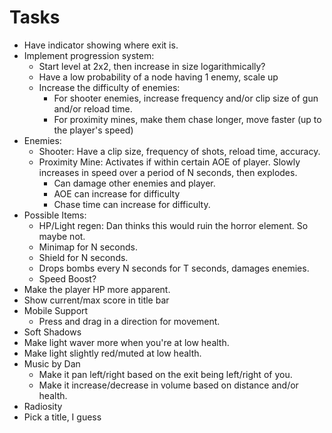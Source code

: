 Tasks
=====

 * Have indicator showing where exit is.
 * Implement progression system:
    * Start level at 2x2, then increase in size logarithmically?
    * Have a low probability of a node having 1 enemy, scale up
    * Increase the difficulty of enemies:
        * For shooter enemies, increase frequency and/or clip size of gun and/or reload time.
        * For proximity mines, make them chase longer, move faster (up to the player's speed)
 * Enemies:
    * Shooter: Have a clip size, frequency of shots, reload time, accuracy.
    * Proximity Mine: Activates if within certain AOE of player.  Slowly increases in speed over a period of N seconds, then explodes.  
        * Can damage other enemies and player.
        * AOE can increase for difficulty
        * Chase time can increase for difficulty.
 * Possible Items: 
    * HP/Light regen: Dan thinks this would ruin the horror element.  So maybe not.
    * Minimap for N seconds.
    * Shield for N seconds.
    * Drops bombs every N seconds for T seconds, damages enemies.
    * Speed Boost?
 * Make the player HP more apparent.
 * Show current/max score in title bar
 * Mobile Support 
    * Press and drag in a direction for movement.
 * Soft Shadows
 * Make light waver more when you're at low health.
 * Make light slightly red/muted at low health.
 * Music by Dan
    * Make it pan left/right based on the exit being left/right of you.
    * Make it increase/decrease in volume based on distance and/or health.
 * Radiosity
 * Pick a title, I guess